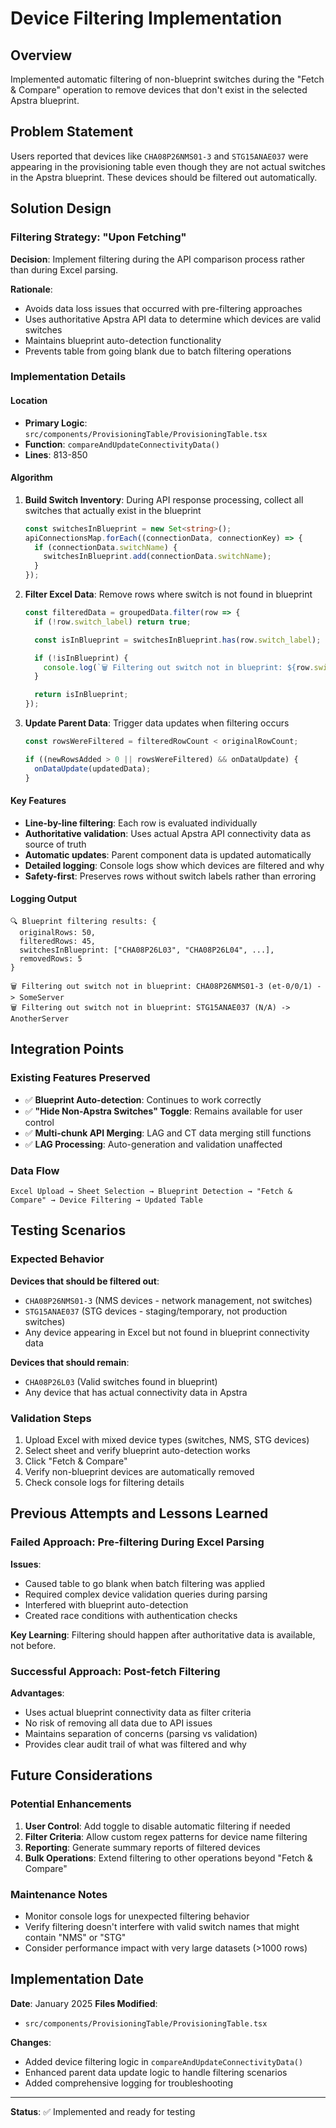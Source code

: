 # Device Filtering Implementation

## Overview

Implemented automatic filtering of non-blueprint switches during the "Fetch & Compare" operation to remove devices that don't exist in the selected Apstra blueprint.

## Problem Statement

Users reported that devices like `CHA08P26NMS01-3` and `STG15ANAE037` were appearing in the provisioning table even though they are not actual switches in the Apstra blueprint. These devices should be filtered out automatically.

## Solution Design

### Filtering Strategy: "Upon Fetching"

**Decision**: Implement filtering during the API comparison process rather than during Excel parsing.

**Rationale**:
- Avoids data loss issues that occurred with pre-filtering approaches
- Uses authoritative Apstra API data to determine which devices are valid switches
- Maintains blueprint auto-detection functionality
- Prevents table from going blank due to batch filtering operations

### Implementation Details

#### Location
- **Primary Logic**: `src/components/ProvisioningTable/ProvisioningTable.tsx`
- **Function**: `compareAndUpdateConnectivityData()`
- **Lines**: 813-850

#### Algorithm

1. **Build Switch Inventory**: During API response processing, collect all switches that actually exist in the blueprint
   ```typescript
   const switchesInBlueprint = new Set<string>();
   apiConnectionsMap.forEach((connectionData, connectionKey) => {
     if (connectionData.switchName) {
       switchesInBlueprint.add(connectionData.switchName);
     }
   });
   ```

2. **Filter Excel Data**: Remove rows where switch is not found in blueprint
   ```typescript
   const filteredData = groupedData.filter(row => {
     if (!row.switch_label) return true;

     const isInBlueprint = switchesInBlueprint.has(row.switch_label);

     if (!isInBlueprint) {
       console.log(`🗑️ Filtering out switch not in blueprint: ${row.switch_label}`);
     }

     return isInBlueprint;
   });
   ```

3. **Update Parent Data**: Trigger data updates when filtering occurs
   ```typescript
   const rowsWereFiltered = filteredRowCount < originalRowCount;

   if ((newRowsAdded > 0 || rowsWereFiltered) && onDataUpdate) {
     onDataUpdate(updatedData);
   }
   ```

#### Key Features

- **Line-by-line filtering**: Each row is evaluated individually
- **Authoritative validation**: Uses actual Apstra API connectivity data as source of truth
- **Automatic updates**: Parent component data is updated automatically
- **Detailed logging**: Console logs show which devices are filtered and why
- **Safety-first**: Preserves rows without switch labels rather than erroring

#### Logging Output

```
🔍 Blueprint filtering results: {
  originalRows: 50,
  filteredRows: 45,
  switchesInBlueprint: ["CHA08P26L03", "CHA08P26L04", ...],
  removedRows: 5
}

🗑️ Filtering out switch not in blueprint: CHA08P26NMS01-3 (et-0/0/1) -> SomeServer
🗑️ Filtering out switch not in blueprint: STG15ANAE037 (N/A) -> AnotherServer
```

## Integration Points

### Existing Features Preserved

- ✅ **Blueprint Auto-detection**: Continues to work correctly
- ✅ **"Hide Non-Apstra Switches" Toggle**: Remains available for user control
- ✅ **Multi-chunk API Merging**: LAG and CT data merging still functions
- ✅ **LAG Processing**: Auto-generation and validation unaffected

### Data Flow

```
Excel Upload → Sheet Selection → Blueprint Detection → "Fetch & Compare" → Device Filtering → Updated Table
```

## Testing Scenarios

### Expected Behavior

**Devices that should be filtered out**:
- `CHA08P26NMS01-3` (NMS devices - network management, not switches)
- `STG15ANAE037` (STG devices - staging/temporary, not production switches)
- Any device appearing in Excel but not found in blueprint connectivity data

**Devices that should remain**:
- `CHA08P26L03` (Valid switches found in blueprint)
- Any device that has actual connectivity data in Apstra

### Validation Steps

1. Upload Excel with mixed device types (switches, NMS, STG devices)
2. Select sheet and verify blueprint auto-detection works
3. Click "Fetch & Compare"
4. Verify non-blueprint devices are automatically removed
5. Check console logs for filtering details

## Previous Attempts and Lessons Learned

### Failed Approach: Pre-filtering During Excel Parsing

**Issues**:
- Caused table to go blank when batch filtering was applied
- Required complex device validation queries during parsing
- Interfered with blueprint auto-detection
- Created race conditions with authentication checks

**Key Learning**: Filtering should happen after authoritative data is available, not before.

### Successful Approach: Post-fetch Filtering

**Advantages**:
- Uses actual blueprint connectivity data as filter criteria
- No risk of removing all data due to API issues
- Maintains separation of concerns (parsing vs validation)
- Provides clear audit trail of what was filtered and why

## Future Considerations

### Potential Enhancements

1. **User Control**: Add toggle to disable automatic filtering if needed
2. **Filter Criteria**: Allow custom regex patterns for device name filtering
3. **Reporting**: Generate summary reports of filtered devices
4. **Bulk Operations**: Extend filtering to other operations beyond "Fetch & Compare"

### Maintenance Notes

- Monitor console logs for unexpected filtering behavior
- Verify filtering doesn't interfere with valid switch names that might contain "NMS" or "STG"
- Consider performance impact with very large datasets (>1000 rows)

## Implementation Date

**Date**: January 2025
**Files Modified**:
- `src/components/ProvisioningTable/ProvisioningTable.tsx`

**Changes**:
- Added device filtering logic in `compareAndUpdateConnectivityData()`
- Enhanced parent data update logic to handle filtering scenarios
- Added comprehensive logging for troubleshooting

---

**Status**: ✅ Implemented and ready for testing